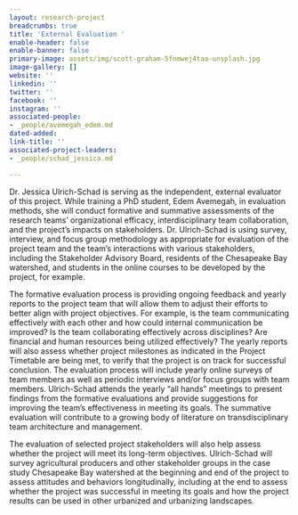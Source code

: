 ```yaml
---
layout: research-project
breadcrumbs: true
title: 'External Evaluation '
enable-header: false
enable-banner: false
primary-image: assets/img/scott-graham-5fnmwej4taa-unsplash.jpg
image-gallery: []
website: ''
linkedin: ''
twitter: ''
facebook: ''
instagram: ''
associated-people:
- _people/avemegah_edem.md
dated-added: 
link-title: ''
associated-project-leaders:
- _people/schad_jessica.md

---
```

Dr. Jessica Ulrich-Schad is serving as the independent, external evaluator of this project. While training a PhD student, Edem Avemegah, in evaluation methods, she will conduct formative and summative assessments of the research teams’ organizational efficacy, interdisciplinary team collaboration, and the project’s impacts on stakeholders. Dr. Ulrich-Schad is using survey, interview, and focus group methodology as appropriate for evaluation of the project team and the team’s interactions with various stakeholders, including the Stakeholder Advisory Board, residents of the Chesapeake Bay watershed, and students in the online courses to be developed by the project, for example.

The formative evaluation process is providing ongoing feedback and yearly reports to the project team that will allow them to adjust their efforts to better align with project objectives. For example, is the team communicating effectively with each other and how could internal communication be improved? Is the team collaborating effectively across disciplines? Are financial and human resources being utilized effectively? The yearly reports will also assess whether project milestones as indicated in the Project Timetable are being met, to verify that the project is on track for successful conclusion. The evaluation process will include yearly online surveys of team members as well as periodic interviews and/or focus groups with team members. Ulrich-Schad attends the yearly “all hands” meetings to present findings from the formative evaluations and provide suggestions for improving the team’s effectiveness in meeting its goals. The summative evaluation will contribute to a growing body of literature on transdisciplinary team architecture and management.

The evaluation of selected project stakeholders will also help assess whether the project will meet its long-term objectives. Ulrich-Schad will survey agricultural producers and other stakeholder groups in the case study Chesapeake Bay watershed at the beginning and end of the project to assess attitudes and behaviors longitudinally, including at the end to assess whether the project was successful in meeting its goals and how the project results can be used in other urbanized and urbanizing landscapes.